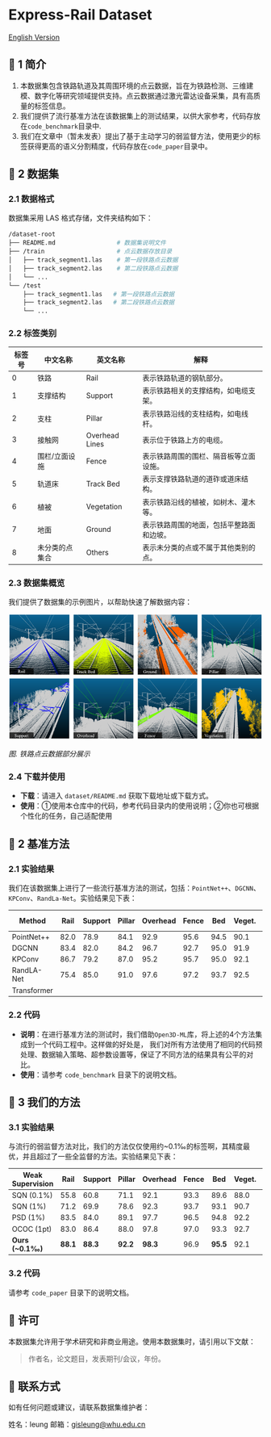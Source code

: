 # Express-Rail Dataset
 
[English Version](README.en.md) 

## 🎈 1 简介
1. 本数据集包含铁路轨道及其周围环境的点云数据，旨在为铁路检测、三维建模、数字化等研究领域提供支持。点云数据通过激光雷达设备采集，具有高质量的标签信息。
2. 我们提供了流行基准方法在该数据集上的测试结果，以供大家参考，代码存放在`code_benchmark`目录中.
3. 我们在文章中（暂未发表）提出了基于主动学习的弱监督方法，使用更少的标签获得更高的语义分割精度，代码存放在`code_paper`目录中。

## 🎈 2 数据集

### 2.1 数据格式 
数据集采用 LAS 格式存储，文件夹结构如下：
```bash
/dataset-root
├── README.md                 # 数据集说明文件
├── /train                    # 点云数据存放目录
│   ├── track_segment1.las    # 第一段铁路点云数据
│   ├── track_segment2.las    # 第二段铁路点云数据
│   └── ...
└── /test             
    ├── track_segment1.las   # 第一段铁路点云数据
    ├── track_segment2.las   # 第二段铁路点云数据
    └── ...
```

### 2.2 标签类别

| 标签号 | 中文名称      | 英文名称   | 解释                                                                 |
|-------|--------------|------------|----------------------------------------------------------------------|
| 0     | 铁路          | Rail       | 表示铁路轨道的钢轨部分。                                             |
| 1     | 支撑结构      | Support    | 表示铁路相关的支撑结构，如电缆支架。                         |
| 2     | 支柱          | Pillar     | 表示铁路沿线的支柱结构，如电线杆。                           |
| 3     | 接触网      | Overhead Lines  | 表示位于铁路上方的电缆。                     |
| 4     | 围栏/立面设施 | Fence      | 表示铁路周围的围栏、隔音板等立面设施。                               |
| 5     | 轨道床        | Track Bed  | 表示支撑铁路轨道的道砟或道床结构。                                   |
| 6     | 植被          | Vegetation | 表示铁路沿线的植被，如树木、灌木等。                                 |
| 7     | 地面          | Ground     | 表示铁路周围的地面，包括平整路面和边坡。                             |
| 8     | 未分类的点集合 | Others     | 表示未分类的点或不属于其他类别的点。                                 |


### 2.3 数据集概览
我们提供了数据集的示例图片，以帮助快速了解数据内容：  

![dataset.png](dataset/dataset.png)  

_图. 铁路点云数据部分展示_


### 2.4 下载并使用
* **下载**：请进入 `dataset/README.md` 获取下载地址或下载方式。
* **使用**：①使用本仓库中的代码，参考代码目录内的使用说明；②你也可根据个性化的任务，自己适配使用

## 🎈 2 基准方法

### 2.1 实验结果
我们在该数据集上进行了一些流行基准方法的测试，包括：`PointNet++`、`DGCNN`、`KPConv`、`RandLa-Net`。实验结果见下表：

| Method       | Rail | Support | Pillar | Overhead | Fence | Bed  | Veget. | Ground | Others | mIoU (%) | OA (%) |
|--------------|------|---------|--------|----------|-------|------|--------|--------|--------|----------|--------|
| PointNet++   | 82.0 | 78.9    | 84.1   | 92.9     | 95.6  | 94.5 | 90.1   | 83.1   | 73.8   | 86.1     | 95.0   |
| DGCNN        | 83.4 | 82.0    | 84.2   | 96.7     | 92.7  | 95.0 | 91.9   | 81.4   | 63.6   | 85.6     | 94.8   |
| KPConv       | 86.7 | 79.2    | 87.0   | 95.2     | 95.7  | 95.0 | 92.1   | 83.9   | 75.3   | 87.8     | 95.6   |
| RandLA-Net   | 75.4 | 85.0    | 91.0   | 97.6     | 97.2  | 93.7 | 92.5   | 85.3   | 76.0   | 88.2     | 95.2   |
| Transformer   |  |     |    |      |   |  |    |    |    |      |    |

### 2.2 代码
* **说明**：在进行基准方法的测试时，我们借助`Open3D-ML`库，将上述的4个方法集成到一个代码工程中。这样做的好处是，
我们对所有方法使用了相同的代码预处理、数据输入策略、超参数设置等，保证了不同方法的结果具有公平的对比。
* **使用**：请参考 `code_benchmark` 目录下的说明文档。

## 🎈 3 我们的方法
### 3.1 实验结果
与流行的弱监督方法对比，我们的方法仅仅使用约~0.1‰的标签啊，其精度最优，并且超过了一些全监督的方法。实验结果见下表：

| Weak Supervision        | Rail | Support | Pillar | Overhead | Fence | Bed  | Veget. | Ground | Others | mIoU (%) | OA (%) |
|---------------|------|---------|--------|----------|-------|------|--------|--------|--------|----------|--------|
| SQN (0.1%)   | 55.8 | 60.8    | 71.1   | 92.1     | 93.3  | 89.6 | 88.0   | 76.4   | 61.1   | 76.4     | 91.6   |
| SQN (1%)     | 71.2 | 69.9    | 78.6   | 92.3     | 93.7  | 93.1 | 90.7   | 82.4   | 68.9   | 82.3     | 94.1   |
| PSD (1%)     | 83.5 | 84.0    | 89.1   | 97.7     | 96.5  | 94.8 | 92.2   | 83.2   | 76.9   | 88.6     | 95.6   |
| OCOC (1pt)   | 83.0 | 86.4    | 88.0   | 97.8     | 97.0  | 93.3 | 92.7   | 79.6   | 76.9   | 88.3     | 94.9   |
| **Ours (~0.1‰)** | **88.1** | **88.3**    | **92.2**   | **98.3**     | 96.9  | **95.5** | 92.1   | **85.4**   | **78.8**   | **90.6**     | **96.2**   |


### 3.2 代码
请参考 `code_paper` 目录下的说明文档。


## 🤝 许可
本数据集允许用于学术研究和非商业用途。使用本数据集时，请引用以下文献：
> 作者名，论文题目，发表期刊/会议，年份。

## 🤝 联系方式
如有任何问题或建议，请联系数据集维护者：

姓名：leung
邮箱：gisleung@whu.edu.cn
